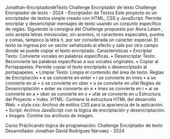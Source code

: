 Jonathan-EncriptadordeTexto
Challenge Encriptador de texto Challenge Encriptador de texto - 2024 - Encriptador de Textos Este proyecto es un encriptador de textos simple creado con HTML, CSS y JavaScript. Permite encriptar y desencriptar mensajes de texto usando un conjunto específico de reglas. Siguiendo la consigna del Challenge propuesto por Alura Latam , solo acepta letras minúsculas, sin acentos, ni caracteres especiales, puntos y comas, tampoco la letra ñ, por ser considerada un caracter especial. El texto se ingresa por un sector señalizado al efecto y sale por otro campo donde se puede copiar el texto encriptado. 
Características 
• Encriptar Texto: Convierte vocales en palabras específicas. 
• Desencriptar Texto: Reconvierte las palabras específicas a sus vocales originales.
 • Copiar al Portapapeles: Permite copiar el texto encriptado o desencriptado al portapapeles. 
• Limpiar Texto: Limpia el contenido del área de texto. Reglas de Encriptación
 • e se convierte en enter
 • i se convierte en imes 
• a se convierte en ai 
• o se convierte en ober 
• u se convierte en ufat Reglas de Desencriptación 
• enter se convierte en e
 • imes se convierte en i 
• ai se convierte en a 
• ober se convierte en o 
• ufat se convierte en u 
Estructura del Proyecto 
• Index .HTML: Contiene la estructura HTML del desarrollo Web. 
• style.css: Archivo de estilos CSS para la apariencia de la aplicación. 
• Script: Archivo JavaScript con la lógica de encriptación y desencriptación.
• Images: Contine los archivos de imagen.



Curso Prácticando lógica de programación: Challenge Encriptador de texto
Desarrollador Jonathan David Rodríguez Narvaez - 2024

